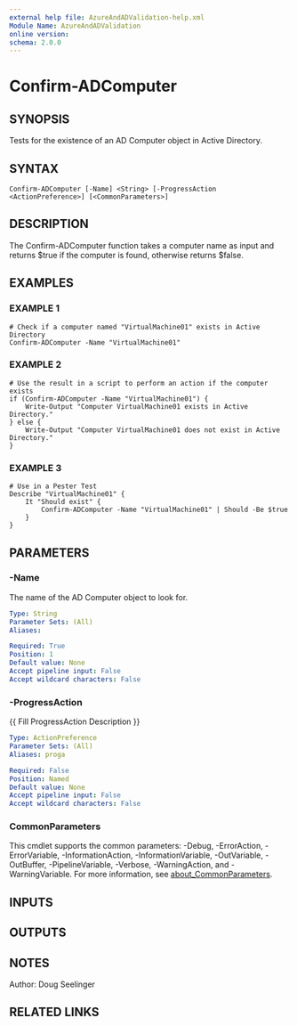 ```yaml
---
external help file: AzureAndADValidation-help.xml
Module Name: AzureAndADValidation
online version:
schema: 2.0.0
---
```


# Confirm-ADComputer

## SYNOPSIS
Tests for the existence of an AD Computer object in Active Directory.

## SYNTAX

```
Confirm-ADComputer [-Name] <String> [-ProgressAction <ActionPreference>] [<CommonParameters>]
```

## DESCRIPTION
The Confirm-ADComputer function takes a computer name as input and returns $true if the computer is found, otherwise 
returns $false.

## EXAMPLES

### EXAMPLE 1
```
# Check if a computer named "VirtualMachine01" exists in Active Directory
Confirm-ADComputer -Name "VirtualMachine01"
```

### EXAMPLE 2
```
# Use the result in a script to perform an action if the computer exists
if (Confirm-ADComputer -Name "VirtualMachine01") {
    Write-Output "Computer VirtualMachine01 exists in Active Directory."
} else {
    Write-Output "Computer VirtualMachine01 does not exist in Active Directory."
}
```

### EXAMPLE 3
```
# Use in a Pester Test
Describe "VirtualMachine01" {
    It "Should exist" {
        Confirm-ADComputer -Name "VirtualMachine01" | Should -Be $true
    }
}
```

## PARAMETERS

### -Name
The name of the AD Computer object to look for.

```yaml
Type: String
Parameter Sets: (All)
Aliases:

Required: True
Position: 1
Default value: None
Accept pipeline input: False
Accept wildcard characters: False
```

### -ProgressAction
{{ Fill ProgressAction Description }}

```yaml
Type: ActionPreference
Parameter Sets: (All)
Aliases: proga

Required: False
Position: Named
Default value: None
Accept pipeline input: False
Accept wildcard characters: False
```

### CommonParameters
This cmdlet supports the common parameters: -Debug, -ErrorAction, -ErrorVariable, -InformationAction, -InformationVariable, -OutVariable, -OutBuffer, -PipelineVariable, -Verbose, -WarningAction, and -WarningVariable. For more information, see [about_CommonParameters](http://go.microsoft.com/fwlink/?LinkID=113216).

## INPUTS

## OUTPUTS

## NOTES
Author: Doug Seelinger

## RELATED LINKS
